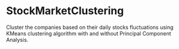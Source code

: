 # StockMarketClustering
Cluster the companies based on their daily stocks fluctuations using KMeans clustering algorithm with and without Principal Component Analysis.

